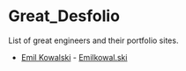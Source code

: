 # Great_Desfolio

List of great engineers and their portfolio sites. 

 - [Emil Kowalski](https://x.com/emilkowalski_) - [Emilkowal.ski](https://emilkowal.ski)
